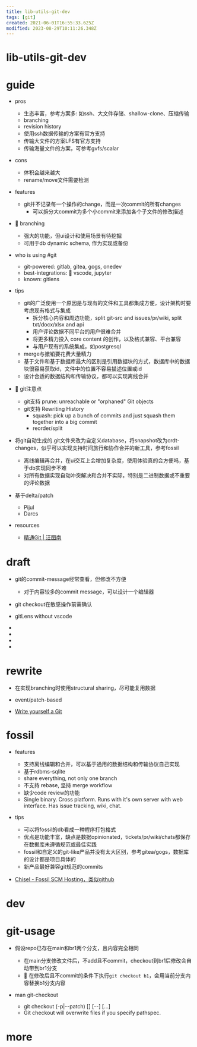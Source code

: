 ```yaml
---
title: lib-utils-git-dev
tags: [git]
created: 2021-06-01T16:55:33.625Z
modified: 2023-08-29T10:11:26.348Z
---
```


# lib-utils-git-dev

# guide

- pros
  - 生态丰富，参考方案多: 如ssh、大文件存储、shallow-clone、压缩传输
  - branching
  - revision history
  - 使用ssh数据传输的方案有官方支持
  - 传输大文件的方案LFS有官方支持
  - 传输海量文件的方案，可参考gvfs/scalar

- cons
  - 体积会越来越大
  - rename/move文件需要检测

- features
  - git并不记录每一个操作的change，而是一次commit的所有changes
    - 可以拆分大commit为多个小commit来添加各个子文件的修改描述

- 🌵 branching
  - 强大的功能，但ui设计和使用场景有待挖掘
  - 可用于db dynamic schema, 作为实现或备份

- who is using #git
  - git-powered: gitlab, gitea, gogs, onedev
  - best-integrations: 💠 vscode, jupyter
  - known: gitlens

- tips
  - git的广泛使用一个原因是与现有的文件和工具都集成方便，设计架构时要考虑现有格式与集成
    - 拆分核心内容和周边功能，split git-src and issues/pr/wiki, split txt/docx/xlsx and api
    - 用户评论数据不同平台的用户很难合并
    - 将更多精力投入 core content 的创作，以及格式兼容、平台兼容
    - 与用户现有的系统集成，如postgresql
  - merge与撤销要花费大量精力
  - 基于文件和基于数据库最大的区别是引用数据块的方式，数据库中的数据块很容易获取id，文件中的位置不容易描述位置或id
  - 设计合适的数据结构和传输协议，都可以实现离线合并

- 🧐 git注意点
  - git支持 prune: unreachable or "orphaned" Git objects
  - git支持 Rewriting History
    - squash: pick up a bunch of commits and just squash them together into a big commit
    - reorder/split

- 将git自动生成的.git文件夹改为自定义database，将snapshot改为crdt-changes，似乎可以实现支持时间旅行和协作合并的新工具，参考fossil
  - 离线编辑再合并，在ui交互上会增加复杂度，使用体验真的会方便吗，基于db实现同步不难
  - 对所有数据实现自动冲突解决和合并不实际，特别是二进制数据或不重要的评论数据

- 基于delta/patch
  - Pijul
  - Darcs

- resources
  - [精通Git | 汪图南](https://wangtunan.github.io/blog/books/git/)
# draft
- git的commit-message经常查看，但修改不方便
  - 对于内容较多的commit message，可以设计一个编辑器

- git checkout在敏感操作前需确认

- gitLens without vscode

- 
- 
- 
- 

# rewrite
- 在实现branching时使用structural sharing，尽可能复用数据

- event/patch-based

- [Write yourself a Git](https://wyag.thb.lt/)
# fossil
- features
  - 支持离线编辑和合并，可以基于通用的数据结构和传输协议自己实现
  - 基于rdbms-sqlite
  - share everything, not only one branch
  - 不支持 rebase, 坚持 merge workflow
  - 缺少code review的功能
  - Single binary. Cross platform. Runs with it's own server with web interface. Has issue tracking, wiki, chat.

- tips
  - 可以将fossil的db看成一种程序打包格式
  - 优点是功能丰富，缺点是数据opinionated，tickets/pr/wiki/chats都保存在数据库未遵循规范或最佳实践
  - fossil和自定义的git-like产品并没有太大区别，参考gitea/gogs，数据库的设计都是项目具体的
  - 新产品最好兼容git规范的commits

- [Chisel - Fossil SCM Hosting，类似github](http://chiselapp.com/)
# dev

# git-usage

- 假设repo已存在main和br1两个分支，且内容完全相同
  - 在main分支修改文件后，不add且不commit，checkout到br1后修改会自动带到br1分支
  - 🚨 在修改后且不commit的条件下执行`git checkout b1`，会用当前分支内容替换b1分支内容

- man git-checkout
  - git checkout (-p|--patch) [<tree-ish>] [--] [<pathspec>…​]
  - Git checkout will overwrite files if you specify pathspec.
# more
